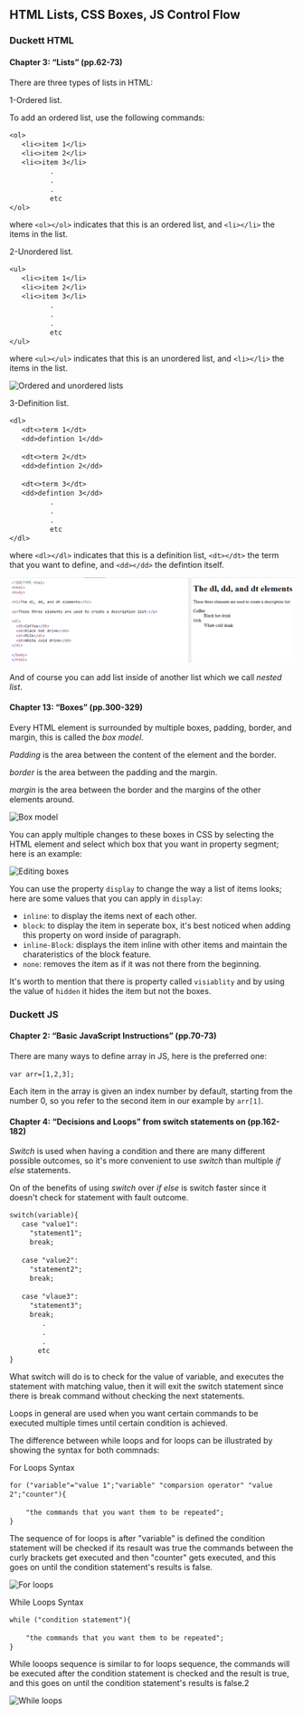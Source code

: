 ##  HTML Lists, CSS Boxes, JS Control Flow

###  Duckett HTML

#### Chapter 3: “Lists” (pp.62-73)

There are three types of lists in HTML:

1-Ordered list.

To add an ordered list, use the following commands:

```
<ol>
   <li<>item 1</li>
   <li<>item 2</li>      
   <li<>item 3</li>
          .
          .
          .
          etc
</ol>
``` 
where `<ol></ol>` indicates that this is an ordered list, and `<li></li>` the items in the list.


2-Unordered list.

```
<ul>
   <li<>item 1</li>
   <li<>item 2</li>      
   <li<>item 3</li>
          .
          .
          .
          etc
</ul>
``` 
where `<ul></ul>` indicates that this is an unordered list, and `<li></li>` the items in the list.

![Ordered and unordered lists](https://i.ytimg.com/vi/5tJBpZjMAbw/maxresdefault.jpg)

3-Definition list.

```
<dl>
   <dt<>term 1</dt>
   <dd>defintion 1</dd>

   <dt<>term 2</dt>
   <dd>defintion 2</dd>

   <dt<>term 3</dt>
   <dd>defintion 3</dd>
          .
          .
          .
          etc
</dl>
``` 
where `<dl></dl>` indicates that this is a definition list, `<dt></dt>` the term that you want to define, and `<dd></dd>` the defintion itself.

![Definition list](Capture.png)

And of course you can add list inside of another list which we call *nested list*.

#### Chapter 13: “Boxes” (pp.300-329)

Every HTML element is surrounded by multiple boxes, padding, border, and margin, this is called the *box model*.

*Padding* is the area between the content of the element and the border.

*border* is the area between the padding and the margin.

*margin* is the area between the border and the margins of the other elements around.

![Box model](https://www.kasandbox.org/programming-images/misc/boxmodel.png)

You can apply multiple changes to these boxes in CSS by selecting the HTML element and select which box that you want in property segment; here is an example:

![Editing boxes](https://developers.google.com/web/tools/chrome-devtools/css/imgs/inline-declaration.png)

You can use the property `display` to change the way a list of items looks; here are some values that you can apply in `display`:

* `inline`: to display the items next of each other.
* `block`: to display the item in seperate box, it's best noticed when adding this property on word inside of paragraph.
* `inline-Block`: displays the item inline with other items and maintain the charateristics of the block feature.
* `none`: removes the item as if it was not there from the beginning.

It's worth to mention that there is property called `visiablity` and by using the value of `hidden` it hides the item but not the boxes.


### Duckett JS 

#### Chapter 2: “Basic JavaScript Instructions” (pp.70-73)

There are many ways to define array in JS, here is the preferred one:

`var arr=[1,2,3];`

Each item in the array is given an index number by default, starting from the number 0, so you refer to the second item in our example by `arr[1]`.


#### Chapter 4: “Decisions and Loops” from switch statements on (pp.162-182)

*Switch* is used when having a condition and there are many different possible outcomes, so it's more convenient to use *switch* than multiple *if else* statements.

On of the benefits of using *switch* over *if else* is switch faster since it doesn't check for statement with fault outcome.

```
switch(variable){
   case "value1":
     "statement1";
     break;
   
   case "value2":
     "statement2";
     break;
   
   case "vlaue3":
     "statement3";
     break;
        .
        .
        .
       etc
}
```
What switch will do is to check for the value of variable, and executes the statement with matching value, then it will exit the switch statement since there is break command without checking the next statements.


Loops in general are used when you want certain commands to be executed multiple times until certain condition is achieved.

The difference between while loops and for loops can be illustrated by showing the syntax for both commnads:

For Loops Syntax

```
for ("variable"="value 1";"variable" "comparsion operator" "value 2";"counter"){

    "the commands that you want them to be repeated";
}

``` 
The sequence of for loops is after "variable" is defined the condition statement will be checked if its resault was true the commands between the curly brackets get executed and then "counter" gets executed, and this goes on until the condition statement's results is false.

![For loops](https://www.homeandlearn.co.uk/javascript/images/chapter_3/for_loops.gif)

While Loops Syntax

```
while ("condition statement"){

    "the commands that you want them to be repeated";
}

``` 

While looops sequence is similar to for loops sequence, the commands will be executed after the condition statement is checked and the result is true, and this goes on until the condition statement's results is false.2

![While loops](https://www.tutorialgateway.org/wp-content/uploads/JavaScript-While-Loop-1.png)



